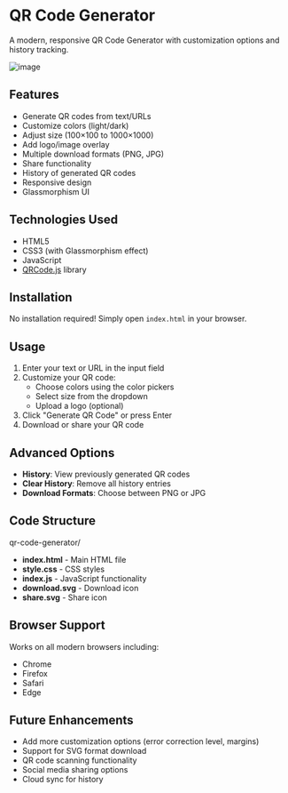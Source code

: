 # QR Code Generator 

A modern, responsive QR Code Generator with customization options and history tracking.

![image](https://github.com/user-attachments/assets/1bb53a38-ffa8-4ae3-835e-6bf9be8fc8cb)


## Features

- Generate QR codes from text/URLs
- Customize colors (light/dark)
- Adjust size (100×100 to 1000×1000)
- Add logo/image overlay
- Multiple download formats (PNG, JPG)
- Share functionality
- History of generated QR codes
- Responsive design
- Glassmorphism UI

## Technologies Used

- HTML5
- CSS3 (with Glassmorphism effect)
- JavaScript
- [QRCode.js](https://github.com/davidshimjs/qrcodejs) library

## Installation

No installation required! Simply open `index.html` in your browser.

## Usage

1. Enter your text or URL in the input field
2. Customize your QR code:
   - Choose colors using the color pickers
   - Select size from the dropdown
   - Upload a logo (optional)
3. Click "Generate QR Code" or press Enter
4. Download or share your QR code

## Advanced Options

- **History**: View previously generated QR codes
- **Clear History**: Remove all history entries
- **Download Formats**: Choose between PNG or JPG

## Code Structure
qr-code-generator/
- **index.html** - Main HTML file
- **style.css** - CSS styles
- **index.js** - JavaScript functionality
- **download.svg** - Download icon
- **share.svg** - Share icon

## Browser Support

Works on all modern browsers including:
- Chrome
- Firefox
- Safari
- Edge

## Future Enhancements

- Add more customization options (error correction level, margins)
- Support for SVG format download
- QR code scanning functionality
- Social media sharing options
- Cloud sync for history
